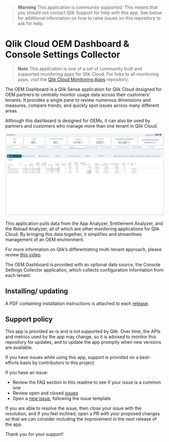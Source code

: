 > **Warning**
> This application is _community supported_. This means that you should not contact
> Qlik Support for help with this app. See below for additional information
> on how to raise issues on this repository to ask for help.

# Qlik Cloud OEM Dashboard & Console Settings Collector

> **Note**
> This application is one of a set of community built and supported monitoring apps for Qlik Cloud.
> For links to all monitoring apps, visit the [Qlik Cloud Monitoring Apps](https://github.com/qlik-oss/qlik-cloud-monitoring-apps) repository.

The OEM Dashboard is a Qlik Sense application for Qlik Cloud designed for OEM
partners to centrally monitor usage data across their customers’ tenants. It
provides a single pane to review numerous dimensions and measures, compare trends,
and quickly spot issues across many different areas.

Although this dashboard is designed for OEMs, it can also be used by partners and
customers who manage more than one tenant in Qlik Cloud.

![Sheets in the OEM Dashboard](/images/readme_sheets.png)

This application pulls data from the App Analyzer, Entitlement Analyzer, and
the Reload Analyzer, all of which are other monitoring applications for Qlik Cloud.
By bringing this data together, it simplifies and streamlines management of an
OEM environment.

For more information on Qlik’s differentiating multi-tenant approach, please
review [this video](https://www.qlik.com/blog/extending-the-power-of-qlik-sense-saas-for-oem-partners). 

The OEM Dashboard is provided with an optional data source, the Console Settings
Collector application, which collects configuration information from each tenant.

## Installing/ updating

A PDF containing installation instructions is attached to each [release](/../../releases).

## Support policy

This app is provided as-is and is not supported by Qlik. Over time, the APIs and
metrics used by the app may change, so it is advised to monitor this repository
for updates, and to update the app promptly when new versions are available.

If you have issues while using this app, support is provided on a best-efforts
basis by contributors to this project.

If you have an issue:

* Review the FAQ section in this readme to see if your issue is a common one
* Review open and closed [issues](/../../issues)
* Open a [new issue](/../../issues/new), following the issue template

If you are able to resolve the issue, then close your issue with the resolution,
and if you feel inclined, open a PR with your proposed changes so that we can
consider including the improvement in the next release of the app.

Thank you for your support!
